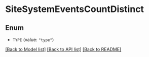 # SiteSystemEventsCountDistinct

## Enum


* `TYPE` (value: `"type"`)


[[Back to Model list]](../README.md#documentation-for-models) [[Back to API list]](../README.md#documentation-for-api-endpoints) [[Back to README]](../README.md)


